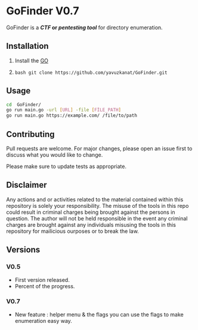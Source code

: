 
# GoFinder V0.7
GoFinder is a **_CTF_ or _pentesting tool_** for directory enumeration. 

## Installation
1. Install the [GO](https://go.dev/doc/install)

2. ```bash git clone https://github.com/yavuzkanat/GoFinder.git ```


## Usage 
```bash
cd  GoFinder/
go run main.go -url [URL] -file [FİLE_PATH] 
go run main.go https://example.com/ /file/to/path
```

## Contributing

Pull requests are welcome. For major changes, please open an issue first
to discuss what you would like to change.

Please make sure to update tests as appropriate.

## Disclaimer 
Any actions and or activities related to the material contained within this repository is solely your responsibility. The misuse of the tools in this repo could result in criminal charges being brought against the persons in question. The author will not be held responsible in the event any criminal charges are brought against any individuals misusing the tools in this repository for mailicious ourposes or to break the law.

## Versions

### V0.5

* First version released.
* Percent of the progress.

### V0.7

* New feature : helper menu & the flags 
you can use the flags to make enumeration easy way.

